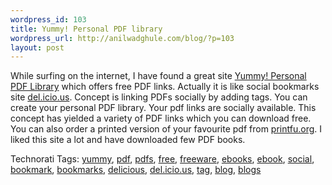```yaml
--- 
wordpress_id: 103
title: Yummy! Personal PDF library
wordpress_url: http://anilwadghule.com/blog/?p=103
layout: post
---
```

While surfing on the internet, I have found a great site <a href="http://yummy.printfu.org/" target="_blank">Yummy! Personal PDF Library</a> which offers free PDF links. Actually it is like social bookmarks site <a href="http://del.icio.us/" target="_blank">del.icio.us</a>. Concept is linking PDFs socially by adding tags. You can create your personal PDF library. Your pdf links are socially available. This concept has yielded a variety of PDF links which you can download free. You can also order a printed version of your favourite pdf from <a href="http://printfu.org/" target="_blank">printfu.org</a>. I liked this site a lot and have downloaded few PDF books. <p>Technorati Tags: <a href="http://www.technorati.com/tags/yummy" rel="tag">yummy</a>, <a href="http://www.technorati.com/tags/pdf" rel="tag">pdf</a>, <a href="http://www.technorati.com/tags/pdfs" rel="tag">pdfs</a>, <a href="http://www.technorati.com/tags/free" rel="tag">free</a>, <a href="http://www.technorati.com/tags/freeware" rel="tag">freeware</a>, <a href="http://www.technorati.com/tags/ebooks" rel="tag">ebooks</a>, <a href="http://www.technorati.com/tags/ebook" rel="tag">ebook</a>, <a href="http://www.technorati.com/tags/social" rel="tag">social</a>, <a href="http://www.technorati.com/tags/bookmark" rel="tag">bookmark</a>, <a href="http://www.technorati.com/tags/bookmarks" rel="tag">bookmarks</a>, <a href="http://www.technorati.com/tags/delicious" rel="tag">delicious</a>, <a href="http://www.technorati.com/tags/del.icio.us" rel="tag">del.icio.us</a>, <a href="http://www.technorati.com/tags/tag" rel="tag">tag</a>, <a href="http://www.technorati.com/tags/blog" rel="tag">blog</a>, <a href="http://www.technorati.com/tags/blogs" rel="tag">blogs</a></p>
